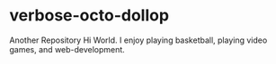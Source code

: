 # verbose-octo-dollop
Another Repository
Hi World.
I enjoy playing basketball, playing video games, and web-development.
